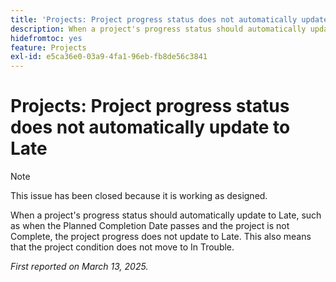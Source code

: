 ```yaml
---
title: 'Projects: Project progress status does not automatically update to Late'
description: When a project's progress status should automatically update to Late, such as when the Planned Completion Date passes and the project is not Complete, the project progress does not update to Late. This also means that the project condition does not move to In Trouble.
hidefromtoc: yes
feature: Projects
exl-id: e5ca36e0-03a9-4fa1-96eb-fb8de56c3841
---
```

# Projects: Project progress status does not automatically update to Late

>[!NOTE]
>
>This issue has been closed because it is working as designed.

When a project's progress status should automatically update to Late, such as when the Planned Completion Date passes and the project is not Complete, the project progress does not update to Late. This also means that the project condition does not move to In Trouble.

_First reported on March 13, 2025._

